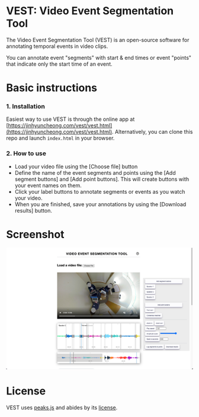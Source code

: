 # VEST: Video Event Segmentation Tool

The Video Event Segmentation Tool (VEST) is an open-source software for annotating temporal events in video clips.

You can annotate event "segments" with start & end times or event "points" that indicate only the start time of an event.

# Basic instructions
### 1. Installation  
Easiest way to use VEST is through the online app at [https://jinhyuncheong.com/vest/vest.html](https://jinhyuncheong.com/vest/vest.html). Alternatively, you can clone this repo and launch `index.html` in your browser. 

### 2. How to use
- Load your video file using the [Choose file] button
- Define the name of the event segments and points using the [Add segment buttons] and [Add point buttons]. This will create buttons with your event names on them.
- Click your label buttons to annotate segments or events as you watch your video.
- When you are finished, save your annotations by using the [Download results] button.

# Screenshot
![Screenshot of VEST in action](paper/Figure1.png?raw=true "Screenshot of VEST in action.")

# License
VEST uses [peaks.js](https://github.com/bbc/peaks.js/) and abides by its [license](https://github.com/bbc/peaks.js/blob/master/COPYING).
